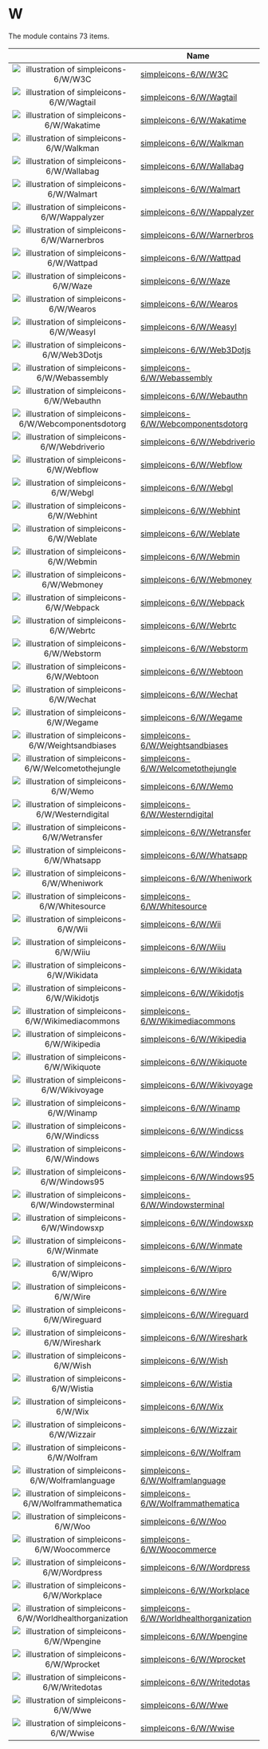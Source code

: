 # W

The module contains 73 items.



| |Name|
|:---:|---|
| ![illustration of simpleicons-6/W/W3C](../../simpleicons-6/W/W3C.png) | [simpleicons-6/W/W3C](../../simpleicons-6/W/W3C.md) |
| ![illustration of simpleicons-6/W/Wagtail](../../simpleicons-6/W/Wagtail.png) | [simpleicons-6/W/Wagtail](../../simpleicons-6/W/Wagtail.md) |
| ![illustration of simpleicons-6/W/Wakatime](../../simpleicons-6/W/Wakatime.png) | [simpleicons-6/W/Wakatime](../../simpleicons-6/W/Wakatime.md) |
| ![illustration of simpleicons-6/W/Walkman](../../simpleicons-6/W/Walkman.png) | [simpleicons-6/W/Walkman](../../simpleicons-6/W/Walkman.md) |
| ![illustration of simpleicons-6/W/Wallabag](../../simpleicons-6/W/Wallabag.png) | [simpleicons-6/W/Wallabag](../../simpleicons-6/W/Wallabag.md) |
| ![illustration of simpleicons-6/W/Walmart](../../simpleicons-6/W/Walmart.png) | [simpleicons-6/W/Walmart](../../simpleicons-6/W/Walmart.md) |
| ![illustration of simpleicons-6/W/Wappalyzer](../../simpleicons-6/W/Wappalyzer.png) | [simpleicons-6/W/Wappalyzer](../../simpleicons-6/W/Wappalyzer.md) |
| ![illustration of simpleicons-6/W/Warnerbros](../../simpleicons-6/W/Warnerbros.png) | [simpleicons-6/W/Warnerbros](../../simpleicons-6/W/Warnerbros.md) |
| ![illustration of simpleicons-6/W/Wattpad](../../simpleicons-6/W/Wattpad.png) | [simpleicons-6/W/Wattpad](../../simpleicons-6/W/Wattpad.md) |
| ![illustration of simpleicons-6/W/Waze](../../simpleicons-6/W/Waze.png) | [simpleicons-6/W/Waze](../../simpleicons-6/W/Waze.md) |
| ![illustration of simpleicons-6/W/Wearos](../../simpleicons-6/W/Wearos.png) | [simpleicons-6/W/Wearos](../../simpleicons-6/W/Wearos.md) |
| ![illustration of simpleicons-6/W/Weasyl](../../simpleicons-6/W/Weasyl.png) | [simpleicons-6/W/Weasyl](../../simpleicons-6/W/Weasyl.md) |
| ![illustration of simpleicons-6/W/Web3Dotjs](../../simpleicons-6/W/Web3Dotjs.png) | [simpleicons-6/W/Web3Dotjs](../../simpleicons-6/W/Web3Dotjs.md) |
| ![illustration of simpleicons-6/W/Webassembly](../../simpleicons-6/W/Webassembly.png) | [simpleicons-6/W/Webassembly](../../simpleicons-6/W/Webassembly.md) |
| ![illustration of simpleicons-6/W/Webauthn](../../simpleicons-6/W/Webauthn.png) | [simpleicons-6/W/Webauthn](../../simpleicons-6/W/Webauthn.md) |
| ![illustration of simpleicons-6/W/Webcomponentsdotorg](../../simpleicons-6/W/Webcomponentsdotorg.png) | [simpleicons-6/W/Webcomponentsdotorg](../../simpleicons-6/W/Webcomponentsdotorg.md) |
| ![illustration of simpleicons-6/W/Webdriverio](../../simpleicons-6/W/Webdriverio.png) | [simpleicons-6/W/Webdriverio](../../simpleicons-6/W/Webdriverio.md) |
| ![illustration of simpleicons-6/W/Webflow](../../simpleicons-6/W/Webflow.png) | [simpleicons-6/W/Webflow](../../simpleicons-6/W/Webflow.md) |
| ![illustration of simpleicons-6/W/Webgl](../../simpleicons-6/W/Webgl.png) | [simpleicons-6/W/Webgl](../../simpleicons-6/W/Webgl.md) |
| ![illustration of simpleicons-6/W/Webhint](../../simpleicons-6/W/Webhint.png) | [simpleicons-6/W/Webhint](../../simpleicons-6/W/Webhint.md) |
| ![illustration of simpleicons-6/W/Weblate](../../simpleicons-6/W/Weblate.png) | [simpleicons-6/W/Weblate](../../simpleicons-6/W/Weblate.md) |
| ![illustration of simpleicons-6/W/Webmin](../../simpleicons-6/W/Webmin.png) | [simpleicons-6/W/Webmin](../../simpleicons-6/W/Webmin.md) |
| ![illustration of simpleicons-6/W/Webmoney](../../simpleicons-6/W/Webmoney.png) | [simpleicons-6/W/Webmoney](../../simpleicons-6/W/Webmoney.md) |
| ![illustration of simpleicons-6/W/Webpack](../../simpleicons-6/W/Webpack.png) | [simpleicons-6/W/Webpack](../../simpleicons-6/W/Webpack.md) |
| ![illustration of simpleicons-6/W/Webrtc](../../simpleicons-6/W/Webrtc.png) | [simpleicons-6/W/Webrtc](../../simpleicons-6/W/Webrtc.md) |
| ![illustration of simpleicons-6/W/Webstorm](../../simpleicons-6/W/Webstorm.png) | [simpleicons-6/W/Webstorm](../../simpleicons-6/W/Webstorm.md) |
| ![illustration of simpleicons-6/W/Webtoon](../../simpleicons-6/W/Webtoon.png) | [simpleicons-6/W/Webtoon](../../simpleicons-6/W/Webtoon.md) |
| ![illustration of simpleicons-6/W/Wechat](../../simpleicons-6/W/Wechat.png) | [simpleicons-6/W/Wechat](../../simpleicons-6/W/Wechat.md) |
| ![illustration of simpleicons-6/W/Wegame](../../simpleicons-6/W/Wegame.png) | [simpleicons-6/W/Wegame](../../simpleicons-6/W/Wegame.md) |
| ![illustration of simpleicons-6/W/Weightsandbiases](../../simpleicons-6/W/Weightsandbiases.png) | [simpleicons-6/W/Weightsandbiases](../../simpleicons-6/W/Weightsandbiases.md) |
| ![illustration of simpleicons-6/W/Welcometothejungle](../../simpleicons-6/W/Welcometothejungle.png) | [simpleicons-6/W/Welcometothejungle](../../simpleicons-6/W/Welcometothejungle.md) |
| ![illustration of simpleicons-6/W/Wemo](../../simpleicons-6/W/Wemo.png) | [simpleicons-6/W/Wemo](../../simpleicons-6/W/Wemo.md) |
| ![illustration of simpleicons-6/W/Westerndigital](../../simpleicons-6/W/Westerndigital.png) | [simpleicons-6/W/Westerndigital](../../simpleicons-6/W/Westerndigital.md) |
| ![illustration of simpleicons-6/W/Wetransfer](../../simpleicons-6/W/Wetransfer.png) | [simpleicons-6/W/Wetransfer](../../simpleicons-6/W/Wetransfer.md) |
| ![illustration of simpleicons-6/W/Whatsapp](../../simpleicons-6/W/Whatsapp.png) | [simpleicons-6/W/Whatsapp](../../simpleicons-6/W/Whatsapp.md) |
| ![illustration of simpleicons-6/W/Wheniwork](../../simpleicons-6/W/Wheniwork.png) | [simpleicons-6/W/Wheniwork](../../simpleicons-6/W/Wheniwork.md) |
| ![illustration of simpleicons-6/W/Whitesource](../../simpleicons-6/W/Whitesource.png) | [simpleicons-6/W/Whitesource](../../simpleicons-6/W/Whitesource.md) |
| ![illustration of simpleicons-6/W/Wii](../../simpleicons-6/W/Wii.png) | [simpleicons-6/W/Wii](../../simpleicons-6/W/Wii.md) |
| ![illustration of simpleicons-6/W/Wiiu](../../simpleicons-6/W/Wiiu.png) | [simpleicons-6/W/Wiiu](../../simpleicons-6/W/Wiiu.md) |
| ![illustration of simpleicons-6/W/Wikidata](../../simpleicons-6/W/Wikidata.png) | [simpleicons-6/W/Wikidata](../../simpleicons-6/W/Wikidata.md) |
| ![illustration of simpleicons-6/W/Wikidotjs](../../simpleicons-6/W/Wikidotjs.png) | [simpleicons-6/W/Wikidotjs](../../simpleicons-6/W/Wikidotjs.md) |
| ![illustration of simpleicons-6/W/Wikimediacommons](../../simpleicons-6/W/Wikimediacommons.png) | [simpleicons-6/W/Wikimediacommons](../../simpleicons-6/W/Wikimediacommons.md) |
| ![illustration of simpleicons-6/W/Wikipedia](../../simpleicons-6/W/Wikipedia.png) | [simpleicons-6/W/Wikipedia](../../simpleicons-6/W/Wikipedia.md) |
| ![illustration of simpleicons-6/W/Wikiquote](../../simpleicons-6/W/Wikiquote.png) | [simpleicons-6/W/Wikiquote](../../simpleicons-6/W/Wikiquote.md) |
| ![illustration of simpleicons-6/W/Wikivoyage](../../simpleicons-6/W/Wikivoyage.png) | [simpleicons-6/W/Wikivoyage](../../simpleicons-6/W/Wikivoyage.md) |
| ![illustration of simpleicons-6/W/Winamp](../../simpleicons-6/W/Winamp.png) | [simpleicons-6/W/Winamp](../../simpleicons-6/W/Winamp.md) |
| ![illustration of simpleicons-6/W/Windicss](../../simpleicons-6/W/Windicss.png) | [simpleicons-6/W/Windicss](../../simpleicons-6/W/Windicss.md) |
| ![illustration of simpleicons-6/W/Windows](../../simpleicons-6/W/Windows.png) | [simpleicons-6/W/Windows](../../simpleicons-6/W/Windows.md) |
| ![illustration of simpleicons-6/W/Windows95](../../simpleicons-6/W/Windows95.png) | [simpleicons-6/W/Windows95](../../simpleicons-6/W/Windows95.md) |
| ![illustration of simpleicons-6/W/Windowsterminal](../../simpleicons-6/W/Windowsterminal.png) | [simpleicons-6/W/Windowsterminal](../../simpleicons-6/W/Windowsterminal.md) |
| ![illustration of simpleicons-6/W/Windowsxp](../../simpleicons-6/W/Windowsxp.png) | [simpleicons-6/W/Windowsxp](../../simpleicons-6/W/Windowsxp.md) |
| ![illustration of simpleicons-6/W/Winmate](../../simpleicons-6/W/Winmate.png) | [simpleicons-6/W/Winmate](../../simpleicons-6/W/Winmate.md) |
| ![illustration of simpleicons-6/W/Wipro](../../simpleicons-6/W/Wipro.png) | [simpleicons-6/W/Wipro](../../simpleicons-6/W/Wipro.md) |
| ![illustration of simpleicons-6/W/Wire](../../simpleicons-6/W/Wire.png) | [simpleicons-6/W/Wire](../../simpleicons-6/W/Wire.md) |
| ![illustration of simpleicons-6/W/Wireguard](../../simpleicons-6/W/Wireguard.png) | [simpleicons-6/W/Wireguard](../../simpleicons-6/W/Wireguard.md) |
| ![illustration of simpleicons-6/W/Wireshark](../../simpleicons-6/W/Wireshark.png) | [simpleicons-6/W/Wireshark](../../simpleicons-6/W/Wireshark.md) |
| ![illustration of simpleicons-6/W/Wish](../../simpleicons-6/W/Wish.png) | [simpleicons-6/W/Wish](../../simpleicons-6/W/Wish.md) |
| ![illustration of simpleicons-6/W/Wistia](../../simpleicons-6/W/Wistia.png) | [simpleicons-6/W/Wistia](../../simpleicons-6/W/Wistia.md) |
| ![illustration of simpleicons-6/W/Wix](../../simpleicons-6/W/Wix.png) | [simpleicons-6/W/Wix](../../simpleicons-6/W/Wix.md) |
| ![illustration of simpleicons-6/W/Wizzair](../../simpleicons-6/W/Wizzair.png) | [simpleicons-6/W/Wizzair](../../simpleicons-6/W/Wizzair.md) |
| ![illustration of simpleicons-6/W/Wolfram](../../simpleicons-6/W/Wolfram.png) | [simpleicons-6/W/Wolfram](../../simpleicons-6/W/Wolfram.md) |
| ![illustration of simpleicons-6/W/Wolframlanguage](../../simpleicons-6/W/Wolframlanguage.png) | [simpleicons-6/W/Wolframlanguage](../../simpleicons-6/W/Wolframlanguage.md) |
| ![illustration of simpleicons-6/W/Wolframmathematica](../../simpleicons-6/W/Wolframmathematica.png) | [simpleicons-6/W/Wolframmathematica](../../simpleicons-6/W/Wolframmathematica.md) |
| ![illustration of simpleicons-6/W/Woo](../../simpleicons-6/W/Woo.png) | [simpleicons-6/W/Woo](../../simpleicons-6/W/Woo.md) |
| ![illustration of simpleicons-6/W/Woocommerce](../../simpleicons-6/W/Woocommerce.png) | [simpleicons-6/W/Woocommerce](../../simpleicons-6/W/Woocommerce.md) |
| ![illustration of simpleicons-6/W/Wordpress](../../simpleicons-6/W/Wordpress.png) | [simpleicons-6/W/Wordpress](../../simpleicons-6/W/Wordpress.md) |
| ![illustration of simpleicons-6/W/Workplace](../../simpleicons-6/W/Workplace.png) | [simpleicons-6/W/Workplace](../../simpleicons-6/W/Workplace.md) |
| ![illustration of simpleicons-6/W/Worldhealthorganization](../../simpleicons-6/W/Worldhealthorganization.png) | [simpleicons-6/W/Worldhealthorganization](../../simpleicons-6/W/Worldhealthorganization.md) |
| ![illustration of simpleicons-6/W/Wpengine](../../simpleicons-6/W/Wpengine.png) | [simpleicons-6/W/Wpengine](../../simpleicons-6/W/Wpengine.md) |
| ![illustration of simpleicons-6/W/Wprocket](../../simpleicons-6/W/Wprocket.png) | [simpleicons-6/W/Wprocket](../../simpleicons-6/W/Wprocket.md) |
| ![illustration of simpleicons-6/W/Writedotas](../../simpleicons-6/W/Writedotas.png) | [simpleicons-6/W/Writedotas](../../simpleicons-6/W/Writedotas.md) |
| ![illustration of simpleicons-6/W/Wwe](../../simpleicons-6/W/Wwe.png) | [simpleicons-6/W/Wwe](../../simpleicons-6/W/Wwe.md) |
| ![illustration of simpleicons-6/W/Wwise](../../simpleicons-6/W/Wwise.png) | [simpleicons-6/W/Wwise](../../simpleicons-6/W/Wwise.md) |




